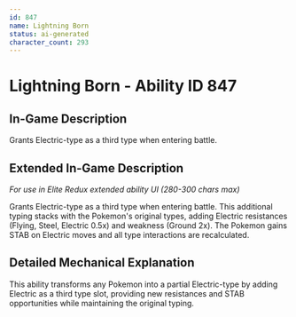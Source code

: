 ```yaml
---
id: 847
name: Lightning Born
status: ai-generated
character_count: 293
---
```


# Lightning Born - Ability ID 847

## In-Game Description
Grants Electric-type as a third type when entering battle.

## Extended In-Game Description
*For use in Elite Redux extended ability UI (280-300 chars max)*

Grants Electric-type as a third type when entering battle. This additional typing stacks with the Pokemon's original types, adding Electric resistances (Flying, Steel, Electric 0.5x) and weakness (Ground 2x). The Pokemon gains STAB on Electric moves and all type interactions are recalculated.

## Detailed Mechanical Explanation

This ability transforms any Pokemon into a partial Electric-type by adding Electric as a third type slot, providing new resistances and STAB opportunities while maintaining the original typing.